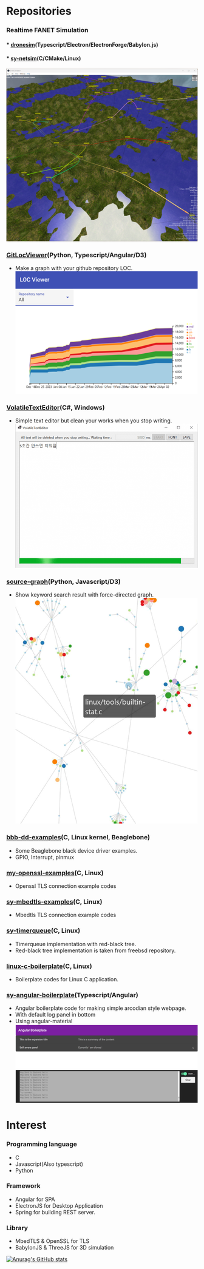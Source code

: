 
# Repositories
### Realtime FANET Simulation
#### * [dronesim](https://github.com/Syracusa/dronesim)(Typescript/Electron/ElectronForge/Babylon.js)
#### * [sy-netsim](https://github.com/Syracusa/sy-netsim)(C/CMake/Linux)
![Alt text](/static/fanetsim.png?raw=true "fanetsim.png")

### [GitLocViewer](https://github.com/Syracusa/git-loc-viewer)(Python, Typescript/Angular/D3)
 + Make a graph with your github repository LOC.
![Alt text](/static/git-loc-viewer.png?raw=true "git-loc-viewer.png")

### [VolatileTextEditor](https://github.com/Syracusa/VolatileTextEditor)(C#, Windows)
 + Simple text editor but clean your works when you stop writing.
![Alt text](/static/volatile-text-editor.png?raw=true "volatile-text-editor.png")

### [source-graph](https://github.com/Syracusa/source-graph)(Python, Javascript/D3)
 + Show keyword search result with force-directed graph.
![Alt text](/static/source-graph.png?raw=true "source-graph.png")

### [bbb-dd-examples](https://github.com/Syracusa/bbb-dd-examples)(C, Linux kernel, Beaglebone)
 + Some Beaglebone black device driver examples.
 + GPIO, Interrupt, pinmux

### [my-openssl-examples](https://github.com/Syracusa/my-openssl-examples)(C, Linux)
 + Openssl TLS connection example codes

### [sy-mbedtls-examples](https://github.com/Syracusa/sy-mbedtls-examples)(C, Linux)
 + Mbedtls TLS connection example codes

### [sy-timerqueue](https://github.com/Syracusa/sy-timerqueue)(C, Linux)
 + Timerqueue implementation with red-black tree. 
 + Red-black tree implementation is taken from freebsd repository.

### [linux-c-boilerplate](https://github.com/Syracusa/linux-c-boilerplate)(C, Linux)
 + Boilerplate codes for Linux C application.

### [sy-angular-boilerplate](https://github.com/Syracusa/sy-angular-boilerplate)(Typescript/Angular)
 + Angular boilerplate code for making simple arcodian style webpage.
 + With default log panel in bottom
 + Using angular-material
![Alt text](/static/angular-boilerplate.png?raw=true "angular-boilerplate.png")


# Interest
### Programming language
+ C
+ Javascript(Also typescript)
+ Python

### Framework
+ Angular for SPA
+ ElectronJS for Desktop Application
+ Spring for building REST server.

### Library
+ MbedTLS & OpenSSL for TLS
+ BabylonJS & ThreeJS for 3D simulation

[![Anurag's GitHub stats](https://github-readme-stats.vercel.app/api?username=Syracusa)](https://github.com/anuraghazra/github-readme-stats)
